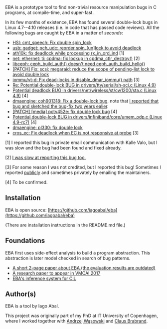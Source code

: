 EBA is a prototype tool to find non-trivial resource manipulation bugs in C programs, at compile-time, and super-fast.

In its few months of existence, EBA has found several double-lock bugs in Linux 4.7--4.10 releases (i.e. in code that has passed code reviews). All the following bugs are caught by EBA in a matter of _seconds_:

- [HSI: cmt_speech: Fix double spin_lock](https://github.com/torvalds/linux/commit/3c13ab1d96e1924ef73b1a20c1ccccc993b6fb58)
- [usb: gadget: pch_udc: reorder spin_[un]lock to avoid deadlock](https://github.com/torvalds/linux/commit/1d23d16a88e6c8143b07339435ba061b131ebb8c)
- [ath10k: fix deadlock while processing rx_in_ord_ind](https://patchwork.kernel.org/patch/9166323/) [1]
- [net: ethernet: ti: cpdma: fix lockup in cpdma_ctlr_destroy()](https://github.com/torvalds/linux/commit/fccd5badb84de03fef9b072e7ae72fe0ea8348e3) [2]
- [libceph: ceph_build_auth() doesn't need ceph_auth_build_hello()](https://github.com/torvalds/linux/commit/464691bd52b46a565153ec2a3b8b9984dacd4a00)
- [[PATCH] Fix: scsi: megaraid: reduce the scope of pending-list lock to avoid double lock](http://www.spinics.net/lists/linux-scsi/msg100996.html)
- [iommu/vt-d: Fix dead-locks in disable_dmar_iommu() path](https://github.com/torvalds/linux/commit/bea64033dd7b5fb6296eda8266acab6364ce1554) [3]
- [Re: Potential double-lock BUG in drivers/tty/serial/sh-sci.c (Linux 4.9)](http://www.spinics.net/lists/linux-serial/msg24393.html)
- [Potential deadlock BUG in drivers/net/wireless/st/cw1200/sta.c (Linux 4.9)](https://www.mail-archive.com/netdev@vger.kernel.org/msg138296.html) [4]
- [dmaengine: coh901318: Fix a double-lock bug](https://github.com/torvalds/linux/commit/627469e4445b9b12e0229b3bdf8564d5ce384dd7), note that [I reported that bug and sketched the bug-fix two years ealier](https://www.spinics.net/lists/arm-kernel/msg543590.html).
- [[PATCH] [media] pctv452e: fix double lock bug](http://www.spinics.net/lists/linux-media/msg108700.html) [4]
- [Potential double-lock BUG in drivers/infiniband/core/umem_odp.c (Linux 4.9-rc7)](http://www.spinics.net/lists/linux-rdma/msg43736.html) [4]
- [dmaengine: pl330: fix double lock](https://github.com/torvalds/linux/commit/91539eb1fda2d530d3b268eef542c5414e54bf1a)
- [cros_ec: Fix deadlock when EC is not responsive at probe](https://github.com/torvalds/linux/commit/d4da97e59e1004aa1a15dd75469def20cd84ab99) [3]

[1] I reported this bug in private email communication with Kalle Valo, but I was slow and the bug had been found and fixed already.

[2] [I was slow at reporting this bug too.](https://www.spinics.net/lists/linux-omap/msg132214.html)

[3] For some reason I was not credited, but I reported this bug! Sometimes I reported [publicly](https://lists.linuxfoundation.org/pipermail/iommu/2016-September/018614.html) and sometimes privately by emailing the maintainers. 

[4] To be confirmed.

## Installation

EBA is open source: [https://github.com/iagoabal/eba](https://github.com/iagoabal/eba)

(There are installation instructions in the README.md file.)

## Foundations

EBA first uses side-effect analysis to build a program abstraction. This abstraction is later model checked in search of bug patterns.

- [A short 2-page paper about EBA (the evaluation results are outdated)](http://dl.iagoabal.eu/eba/short.pdf)
- [A research paper to appear in VMCAI 2017](http://dl.iagoabal.eu/eba/vmcai.pdf)
- [EBA's inference system for CIL](http://dl.iagoabal.eu/eba/cil.pdf)

## Author(s)

EBA is a tool by Iago Abal.

This project was originally part of my PhD at IT University of Copenhagen, where I worked together with [Andrzej Wąsowski](http://www.itu.dk/~wasowski/) and [Claus Brabrand](http://www.itu.dk/people/brabrand/).

